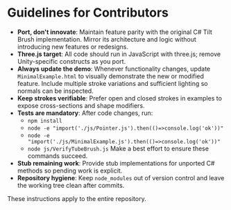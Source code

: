 # Guidelines for Contributors

- **Port, don't innovate**: Maintain feature parity with the original C# Tilt Brush implementation. Mirror its architecture and logic without introducing new features or redesigns.
- **Three.js target**: All code should run in JavaScript with three.js; remove Unity-specific constructs as you port.
- **Always update the demo**: Whenever functionality changes, update `MinimalExample.html` to visually demonstrate the new or modified feature. Include multiple stroke variations and sufficient lighting so normals can be inspected.
- **Keep strokes verifiable**: Prefer open and closed strokes in examples to expose cross-sections and shape modifiers.
- **Tests are mandatory**: After code changes, run:
  - `npm install`
  - `node -e "import('./js/Pointer.js').then(()=>console.log('ok'))"`
  - `node -e "import('./js/MinimalExample.js').then(()=>console.log('ok'))"`
  - `node js/VerifyTubeBrush.js`
  Make a best effort to ensure these commands succeed.
- **Stub remaining work**: Provide stub implementations for unported C# methods so pending work is explicit.
- **Repository hygiene**: Keep `node_modules` out of version control and leave the working tree clean after commits.

These instructions apply to the entire repository.
